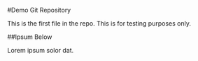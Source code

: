 #Demo Git Repository

This is the first file in the repo.
This is for testing purposes only.

##Ipsum Below

Lorem ipsum solor dat.